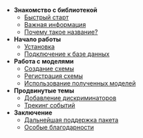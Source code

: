 * **Знакомство с библиотекой**
  * [Быстрый старт](/ru-ru/?id=Быстрый-старт)
  * [Важная информация](/ru-ru/pages/that-is-important.md)
  * [Почему такое название?](/ru-ru/pages/naming.md)
* **Начало работы**
  * [Установка](/ru-ru/pages/installation.md)
  * [Подключение к базе данных](/ru-ru/pages/connecting-to-database.md)
* **Работа с моделями**
  * [Создание схемы](/ru-ru/pages/schema-creation.md)
  * [Регистрация схемы](/ru-ru/pages/schema-registration.md)
  * [Использование полученных моделей](/ru-ru/pages/model-usage.md)
* **Продвинутые темы**
  * [Добавление дискриминаторов](/ru-ru/pages/adding-discriminators.md)
  * [Трекинг событий](/ru-ru/pages/tracking-events.md)
* **Заключение**
  * [Дальнейшая поддержка пакета](/ru-ru/pages/further-support.md)
  * [Особые благодарности](/ru-ru/pages/special-thanks.md)
